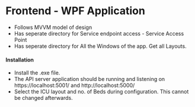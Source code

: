 # Frontend  - WPF Application

- Follows MVVM model of design
- Has seperate directory for Service endpoint access - Service Access Point
- Has seperate directory for All the Windows of the app.
 Get all Layouts.
#### Installation
- Install the .exe file.
- The API server application should be running and listening on https://localhost:5001/ and http://localhost:5000/
- Select the ICU layout and no. of Beds during configuration. This cannot be changed afterwards.
